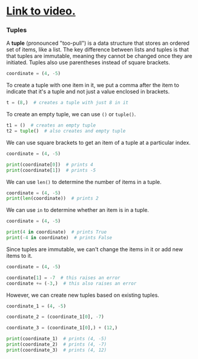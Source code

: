 # [Link to video.](https://www.youtube.com/watch?v=q0B42AbggL0&list=PLVD25niNi0BkyCc47RgZHKnmIh6nsupN7)

### Tuples

A **tuple** (pronounced "too-pull") is a data structure that stores an ordered set of items, like a list. The key difference between lists and tuples is that that tuples are immutable, meaning they cannot be changed once they are initiated. Tuples also use parentheses instead of square brackets.

```python
coordinate = (4, -5)
```

To create a tuple with one item in it, we put a comma after the item to indicate that it's a tuple and not just a value enclosed in brackets. 

```python
t = (8,)  # creates a tuple with just 8 in it
```

To create an empty tuple, we can use `()` or `tuple()`.

```python
t1 = ()  # creates an empty tuple
t2 = tuple()  # also creates and empty tuple
```

We can use square brackets to get an item of a tuple at a particular index.

```python
coordinate = (4, -5)

print(coordinate[0])  # prints 4
print(coordinate[1])  # prints -5
```

We can use `len()` to determine the number of items in a tuple.

```python
coordinate = (4, -5)
print(len(coordinate))  # prints 2
```

We can use `in` to determine whether an item is in a tuple.

```python
coordinate = (4, -5)

print(4 in coordinate)  # prints True
print(-4 in coordinate)  # prints False
```

Since tuples are immutable, we can't change the items in it or add new items to it.

```python
coordinate = (4, -5)

coordinate[1] = -7  # this raises an error
coordinate += (-3,)  # this also raises an error
```

However, we can create new tuples based on existing tuples.

```python
coordinate_1 = (4, -5)

coordinate_2 = (coordinate_1[0], -7)

coordinate_3 = (coordinate_1[0],) + (12,)

print(coordinate_1)  # prints (4, -5)
print(coordinate_2)  # prints (4, -7)
print(coordinate_3)  # prints (4, 12)
```
